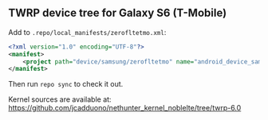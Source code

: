 ## TWRP device tree for Galaxy S6 (T-Mobile)

Add to `.repo/local_manifests/zerofltetmo.xml`:

```xml
<?xml version="1.0" encoding="UTF-8"?>
<manifest>
	<project path="device/samsung/zerofltetmo" name="android_device_samsung_zerofltetmo" remote="TeamWin" revision="android-6.0" />
</manifest>
```

Then run `repo sync` to check it out.

Kernel sources are available at: https://github.com/jcadduono/nethunter_kernel_noblelte/tree/twrp-6.0

